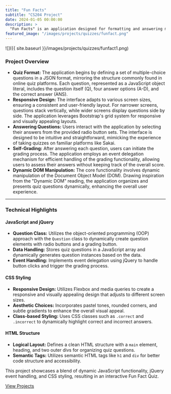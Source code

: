 ```yaml
---
title: "Fun Facts"
subtitle: "CS204 Project"
date: 2024-01-05 00:00:00
description: >
  "Fun Facts" is an application designed for formatting and answering multiple-choice quizzes, inspired by the familiar format of platforms like Sakai. This project focuses on generating a user-friendly interface with radio button sets for each quiz question, providing a seamless experience for answering questions and self-grading.
featured_image: "/images/projects/quizzes/funfact.png"
---
```


![]({{ site.baseurl }}/images/projects/quizzes/funfact1.png)

### Project Overview

- **Quiz Format:** The application begins by defining a set of multiple-choice questions in a JSON format, mirroring the structure commonly found in online quiz platforms. Each question, represented as a JavaScript object literal, includes the question itself (Q), four answer options (A-D), and the correct answer (ANS).
- **Responsive Design:** The interface adapts to various screen sizes, ensuring a consistent and user-friendly layout. For narrower screens, questions stack vertically, while wider screens display questions side by side. The application leverages Bootstrap's grid system for responsive and visually appealing layouts.
- **Answering Questions:** Users interact with the application by selecting their answers from the provided radio button sets. The interface is designed to be intuitive and straightforward, mimicking the experience of taking quizzes on familiar platforms like Sakai.
- **Self-Grading:** After answering each question, users can initiate the grading process. The application employs an event delegation mechanism for efficient handling of the grading functionality, allowing users to assess their answers without keeping track of the overall score.
- **Dynamic DOM Manipulation:** The core functionality involves dynamic manipulation of the Document Object Model (DOM). Drawing inspiration from the "Dynamic DOM" reading, the application organizes and presents quiz questions dynamically, enhancing the overall user experience.

---

### Technical Highlights

#### JavaScript and jQuery

- **Question Class:** Utilizes the object-oriented programming (OOP) approach with the `Question` class to dynamically create question elements with radio buttons and a grading button.
- **Data Handling:** Stores quiz questions in a JavaScript array and dynamically generates question instances based on the data.
- **Event Handling:** Implements event delegation using jQuery to handle button clicks and trigger the grading process.

#### CSS Styling

- **Responsive Design:** Utilizes Flexbox and media queries to create a responsive and visually appealing design that adjusts to different screen sizes.
- **Aesthetic Choices:** Incorporates pastel tones, rounded corners, and subtle gradients to enhance the overall visual appeal.
- **Class-based Styling:** Uses CSS classes such as `.correct` and `.incorrect` to dynamically highlight correct and incorrect answers.

#### HTML Structure

- **Logical Layout:** Defines a clean HTML structure with a `main` element, heading, and two outer divs for organizing quiz questions.
- **Semantic Tags:** Utilizes semantic HTML tags like `h1` and `div` for better code structure and accessibility.

This project showcases a blend of dynamic JavaScript functionality, jQuery event handling, and CSS styling, resulting in an interactive Fun Fact Quiz.

<a href="https://haerinh.github.io/portfolio/" class="button button--large" >View Projects</a>
